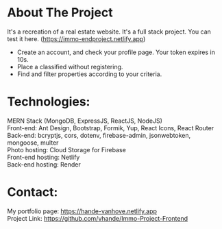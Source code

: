 # About The Project

It's a recreation of a real estate website. It's a full stack project. You can test it here. (https://immo-endproject.netlify.app)

* Create an account, and check your profile page. Your token expires in 10s.
* Place a classified without registering.
* Find and filter properties according to your criteria.

# Technologies:
MERN Stack (MongoDB, ExpressJS, ReactJS, NodeJS)<br>
Front-end: Ant Design, Bootstrap, Formik, Yup, React Icons, React Router<br>
Back-end: bcryptjs, cors, dotenv, firebase-admin, jsonwebtoken, mongoose, multer<br>
Photo hosting: Cloud Storage for Firebase<br>
Front-end hosting: Netlify<br>
Back-end hosting: Render

# Contact:
My portfolio page: https://hande-vanhove.netlify.app<br>
Project Link: https://github.com/vhande/Immo-Project-Frontend
